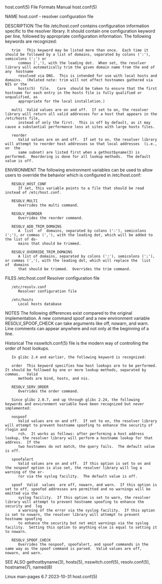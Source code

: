 host.conf(5)							      File Formats Manual							  host.conf(5)

NAME
       host.conf - resolver configuration file

DESCRIPTION
       The  file  /etc/host.conf  contains  configuration information specific to the resolver library.	 It should contain one configuration keyword per line,
       followed by appropriate configuration information.  The following keywords are recognized:

       trim   This keyword may be listed more than once.  Each time it should be followed by a list of domains, separated by colons (':'), semicolons (';') or
	      commas (','), with the leading dot.  When set, the resolver library will automatically trim the given domain name from the end of	 any  hostname
	      resolved via DNS.	 This is intended for use with local hosts and domains.	 (Related note: trim will not affect hostnames gathered via NIS or the
	      hosts(5)	file.	Care  should be taken to ensure that the first hostname for each entry in the hosts file is fully qualified or unqualified, as
	      appropriate for the local installation.)

       multi  Valid values are on and off.  If set to on, the resolver library will return all valid addresses for a host that appears in the /etc/hosts file,
	      instead of only the first.  This is off by default, as it may cause a substantial performance loss at sites with large hosts files.

       reorder
	      Valid values are on and off.  If set to on, the resolver library will attempt to reorder host addresses so that local addresses  (i.e.,  on  the
	      same subnet) are listed first when a gethostbyname(3) is performed.  Reordering is done for all lookup methods.  The default value is off.

ENVIRONMENT
       The following environment variables can be used to allow users to override the behavior which is configured in /etc/host.conf:

       RESOLV_HOST_CONF
	      If set, this variable points to a file that should be read instead of /etc/host.conf.

       RESOLV_MULTI
	      Overrides the multi command.

       RESOLV_REORDER
	      Overrides the reorder command.

       RESOLV_ADD_TRIM_DOMAINS
	      A	 list  of  domains, separated by colons (':'), semicolons (';'), or commas (','), with the leading dot, which will be added to the list of do‐
	      mains that should be trimmed.

       RESOLV_OVERRIDE_TRIM_DOMAINS
	      A list of domains, separated by colons (':'), semicolons (';'), or commas (','), with the leading dot, which will replace the  list  of  domains
	      that should be trimmed.  Overrides the trim command.

FILES
       /etc/host.conf
	      Resolver configuration file

       /etc/resolv.conf
	      Resolver configuration file

       /etc/hosts
	      Local hosts database

NOTES
       The  following  differences  exist  compared to the original implementation.  A new command spoof and a new environment variable RESOLV_SPOOF_CHECK can
       take arguments like off, nowarn, and warn.  Line comments can appear anywhere and not only at the beginning of a line.

   Historical
       The nsswitch.conf(5) file is the modern way of controlling the order of host lookups.

       In glibc 2.4 and earlier, the following keyword is recognized:

       order  This keyword specifies how host lookups are to be performed.  It should be followed by one or more lookup methods, separated by  commas.	 Valid
	      methods are bind, hosts, and nis.

       RESOLV_SERV_ORDER
	      Overrides the order command.

       Since glibc 2.0.7, and up through glibc 2.24, the following keywords and environment variable have been recognized but never implemented:

       nospoof
	      Valid values are on and off.  If set to on, the resolver library will attempt to prevent hostname spoofing to enhance the security of rlogin and
	      rsh.  It works as follows: after performing a host address lookup, the resolver library will perform a hostname lookup for that address.	If the
	      two hostnames do not match, the query fails.  The default value is off.

       spoofalert
	      Valid values are on and off.  If this option is set to on and the nospoof option is also set, the resolver library will log a warning of the er‐
	      ror via the syslog facility.  The default value is off.

       spoof  Valid  values  are off, nowarn, and warn.	 If this option is set to off, spoofed addresses are permitted and no warnings will be emitted via the
	      syslog facility.	If this option is set to warn, the resolver library will attempt to prevent hostname spoofing to enhance the security and  log
	      a warning of the error via the syslog facility.  If this option is set to nowarn, the resolver library will attempt to prevent hostname spoofing
	      to enhance the security but not emit warnings via the syslog facility.  Setting this option to anything else is equal to setting it to nowarn.

       RESOLV_SPOOF_CHECK
	      Overrides the nospoof, spoofalert, and spoof commands in the same way as the spoof command is parsed.  Valid values are off, nowarn, and warn.

SEE ALSO
       gethostbyname(3), hosts(5), nsswitch.conf(5), resolv.conf(5), hostname(7), named(8)

Linux man-pages 6.7							  2023-10-31								  host.conf(5)
